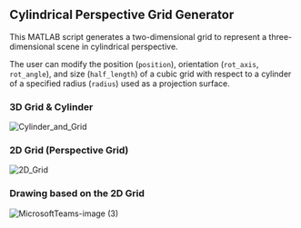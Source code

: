 ## Cylindrical Perspective Grid Generator
This MATLAB script generates a two-dimensional grid to represent a three-dimensional scene in cylindrical perspective. 

The user can modify the position (`position`), orientation (`rot_axis`, `rot_angle`), and size (`half_length`) of a cubic grid with respect to a cylinder of a specified radius (`radius`) used as a projection surface.

### 3D Grid & Cylinder
![Cylinder_and_Grid](https://github.com/rob-mau/cylindrical-perspective-script/assets/73101031/9c1c0988-6ced-455d-a23f-12be51a4021c)

### 2D Grid (Perspective Grid)
![2D_Grid](https://github.com/rob-mau/cylindrical-perspective-script/assets/73101031/ecada346-1e88-4b46-8af8-44ce43e30ea1)

### Drawing based on the 2D Grid
![MicrosoftTeams-image (3)](https://github.com/rob-mau/cylindrical-perspective-script/assets/73101031/c4229c55-2318-4621-a5b7-4cdc8c872e73)

